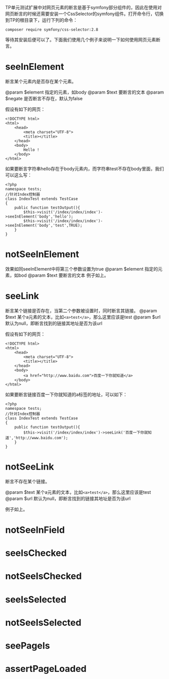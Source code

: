 TP单元测试扩展中对网页元素的断言是基于symfony部分组件的，因此在使用对网页断言的时候还需要安装一个CssSelector的symfony组件。打开命令行，切换到TP的根目录下，运行下列的命令：

`composer require symfony/css-selector:2.8`

等待其安装后便可以了。下面我们使用几个例子来说明一下如何使用网页元素断言。

# seeInElement
断言某个元素内是否存在某个元素。

@param $element 指定的元素，如body
@param $text 要断言的文本
@param $negate 是否断言不存在，默认为false

假设有如下的网页：
~~~
<!DOCTYPE html>
<html>
	<head>
		<meta charset="UTF-8">
		<title></title>
	</head>
	<body>
		Hello !
	</body>
</html>
~~~
如果要断言字符串hello存在于body元素内，而字符串test不存在body里面，我们可以这么写：
~~~
<?php
namespace tests;
//针对Index控制器
class IndexTest extends TestCase
{
	public function testOutput(){
		$this->visit('/index/index/index')->seeInElement('body','hello');
		$this->visit('/index/index/index')->seeInElement('body','test',TRUE);
	}
}
~~~

# notSeeInElement
效果如同seeInElement中将第三个参数设置为true
@param $element 指定的元素，如bod
@param $text 要断言的文本
例子如上。

# seeLink
断言某个链接是否存在，当第二个参数被设置时，同时断言其链接。
@param $text 某个a元素的文本，比如`<a>test</a>`，那么这里应该是test
@param $url 默认为null，即断言找到的链接其地址是否为该url

假设有如下的网页：
~~~
<!DOCTYPE html>
<html>
	<head>
		<meta charset="UTF-8">
		<title></title>
	</head>
	<body>
		<a href="http://www.baidu.com">百度一下你就知道</a>
	</body>
</html>
~~~
如果要断言链接百度一下你就知道的a标签的地址，可以如下：
~~~
<?php
namespace tests;
//针对Index控制器
class IndexTest extends TestCase
{
	public function testOutput(){
		$this->visit('/index/index/index')->seeLink('百度一下你就知道','http://www.baidu.com');
	}
}
~~~

# notSeeLink
断言不存在某个链接。

@param $text 某个a元素的文本，比如`<a>test</a>`，那么这里应该是test
@param $url 默认为null，即断言找到的链接其地址是否为该url

例子如上。

# notSeeInField
# seeIsChecked
# notSeeIsChecked
# seeIsSelected
# notSeeIsSelected
# seePageIs
# assertPageLoaded